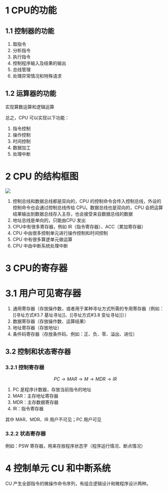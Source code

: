 # 1 CPU的功能
## 1.1 控制器的功能

1. 取指令
2. 分析指令
3. 执行指令
4. 控制程序输入及结果的输出
5. 总线管理
6. 处理异常情况和特殊请求

## 1.2 运算器的功能
实现算数运算和逻辑运算

总之，CPU 可以实现以下功能：
1. 指令控制
2. 操作控制
3. 时间控制
4. 数据加工
5. 处理中断


# 2 CPU 的结构框图
![](https://obsdian-img-1319433252.cos.ap-shanghai.myqcloud.com/2023-11-4-1.jpg)
1. 控制总线和数据总线都是双向的，CPU 的控制命令会传入控制总线，外设的控制命令也会通过控制总线传给 CPU。数据总线也是双向的，CPU 会把运算结果输出到数据总线存入主存，也会接受来自数据总线的数据
2. 地址总线是单向的，只能由CPU 发出
3. CPU中有很多寄存器，例如 IR（指令寄存器）、ACC（累加寄存器）
4. CPU 中由很多控制单元进行操作控制和时间控制
5. CPU 中有很多算逻单元做运算
6. CPU 中由中断系统处理中断

# 3 CPU的寄存器
# 3.1 用户可见寄存器
1. 通用寄存器（存放操作数，或者用于某种寻址方式所需的专用寄存器（例如：[[寻址方式#3.7 基址寻址]]、[[寻址方式#3.8 变址寻址]]））
2. 数据寄存器（存放操作数、运算结果）
3. 地址寄存器（存放地址）
4. 条件码寄存器（存放条件码、例如：正、负、零、溢出、进位）

## 3.2 控制和状态寄存器
### 3.2.1 控制寄存器
$$PC\rightarrow MAR \rightarrow M \rightarrow MDR \rightarrow IR$$

1. PC 是程序计数器，存放当前指令的地址
2. MAR：主存地址寄存器
3. MDR：主存数据寄存器
4. IR：指令寄存器

其中 MAR、MDR、IR 用户不可见；PC 用户可见

### 3.2.2 状态寄存器
例如：PSW 寄存器，用来存放程序状态字（程序运行情况、断点情况）

# 4 控制单元 CU 和中断系统

CU 产生全部指令的微操作命令序列，有组合逻辑设计和微程序设计两种。